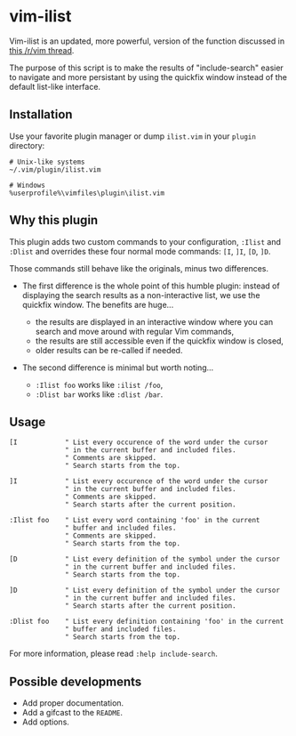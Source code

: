 # vim-ilist

Vim-ilist is an updated, more powerful, version of the function discussed in [this /r/vim thread](http://www.reddit.com/r/vim/comments/1rzvsm/do_any_of_you_redirect_results_of_i_to_the/).

The purpose of this script is to make the results of "include-search" easier to navigate and more persistant by using the quickfix window instead of the default list-like interface.

## Installation

Use your favorite plugin manager or dump `ilist.vim` in your `plugin` directory:

    # Unix-like systems
    ~/.vim/plugin/ilist.vim

    # Windows
    %userprofile%\vimfiles\plugin\ilist.vim

## Why this plugin

This plugin adds two custom commands to your configuration, `:Ilist` and `:Dlist` and overrides these four normal mode commands: `[I`, `]I`, `[D`, `]D`.

Those commands still behave like the originals, minus two differences.

* The first difference is the whole point of this humble plugin: instead of displaying the search results as a non-interactive list, we use the quickfix window. The benefits are huge...

  * the results are displayed in an interactive window where you can search and move around with regular Vim commands,
  * the results are still accessible even if the quickfix window is closed,
  * older results can be re-called if needed.

* The second difference is minimal but worth noting...

  * `:Ilist foo` works like `:ilist /foo`,
  * `:Dlist bar` works like `:dlist /bar`.

## Usage

    [I            " List every occurence of the word under the cursor
                  " in the current buffer and included files.
                  " Comments are skipped.
                  " Search starts from the top.

    ]I            " List every occurence of the word under the cursor
                  " in the current buffer and included files.
                  " Comments are skipped.
                  " Search starts after the current position.

    :Ilist foo    " List every word containing 'foo' in the current
                  " buffer and included files.
                  " Comments are skipped.
                  " Search starts from the top.

    [D            " List every definition of the symbol under the cursor
                  " in the current buffer and included files.
                  " Search starts from the top.

    ]D            " List every definition of the symbol under the cursor
                  " in the current buffer and included files.
                  " Search starts after the current position.

    :Dlist foo    " List every definition containing 'foo' in the current
                  " buffer and included files.
                  " Search starts from the top.

For more information, please read `:help include-search`.

## Possible developments

* Add proper documentation.
* Add a gifcast to the `README`.
* Add options.
